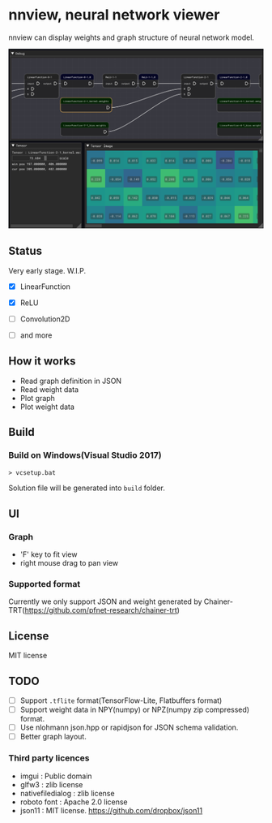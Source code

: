 # nnview, neural network viewer

nnview can display weights and graph structure of neural network model.

![img](images/nnview.jpg)

## Status

Very early stage. W.I.P.

* [x] LinearFunction
* [x] ReLU
* [ ] Convolution2D
* [ ] and more


## How it works

* Read graph definition in JSON
* Read weight data
* Plot graph
* Plot weight data

## Build

### Build on Windows(Visual Studio 2017)

```
> vcsetup.bat
```

Solution file will be generated into `build` folder.

## UI

### Graph

* 'F' key to fit view 
* right mouse drag to pan view


### Supported format

Currently we only support JSON and weight generated by Chainer-TRT(https://github.com/pfnet-research/chainer-trt)

## License

MIT license

## TODO

* [ ] Support `.tflite` format(TensorFlow-Lite, Flatbuffers format)
* [ ] Support weight data in NPY(numpy) or NPZ(numpy zip compressed) format.
* [ ] Use nlohmann json.hpp or rapidjson for JSON schema validation.
* [ ] Better graph layout.

### Third party licences

* imgui : Public domain
* glfw3 : zlib license
* nativefiledialog : zlib license
* roboto font : Apache 2.0 license
* json11 : MIT license. https://github.com/dropbox/json11
